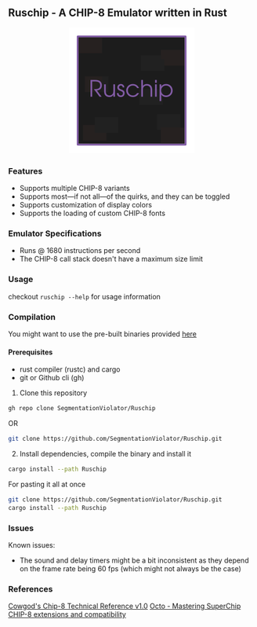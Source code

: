 ## Ruschip - A CHIP-8 Emulator written in Rust

<p align="center">
    <img src="assets/Ruschip.svg" width="256px" heigth="256px" />
</p>

### Features
- Supports multiple CHIP-8 variants
- Supports most—if not all—of the quirks, and they can be toggled
- Supports customization of display colors
- Supports the loading of custom CHIP-8 fonts

### Emulator Specifications
- Runs @ 1680 instructions per second
- The CHIP-8 call stack doesn't have a maximum size limit

### Usage
checkout `ruschip --help` for usage information

### Compilation

You might want to use the pre-built binaries provided [here](https://github.com/SegmentationViolator/Ruschip/releases/)

#### Prerequisites

- rust compiler (rustc) and cargo
- git or Github cli (gh)

1. Clone this repository
```sh
gh repo clone SegmentationViolator/Ruschip
```

OR

```sh
git clone https://github.com/SegmentationViolator/Ruschip.git
```

2. Install dependencies, compile the binary and install it
```sh
cargo install --path Ruschip
```

For pasting it all at once
```sh
git clone https://github.com/SegmentationViolator/Ruschip.git
cargo install --path Ruschip
```

### Issues
Known issues:
- The sound and delay timers might be a bit inconsistent as they depend on the frame rate being 60 fps (which might not always be the case)

### References
[Cowgod's Chip-8 Technical Reference v1.0](http://devernay.free.fr/hacks/chip8/C8TECH10.HTM)
[Octo - Mastering SuperChip](http://johnearnest.github.io/Octo/docs/SuperChip.html)
[CHIP-8 extensions and compatibility](https://chip-8.github.io/extensions/)

